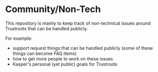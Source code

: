 # Community/Non-Tech

This repository is mainly to keep track of non-technical issues around Trustroots that can be handled publicly.

For example:

- support request things that can be handled publicly (some of these things can become FAQ items)
- how to get more people to work on these issues
- Kasper's personal (yet public) goals for Trustroots
